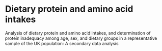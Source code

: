 # Dietary protein and amino acid intakes 
Analysis of dietary protein and amino acid intakes, and determination of protein inadequacy among age, sex, and dietary groups in a representative sample of the UK population: A secondary data analysis